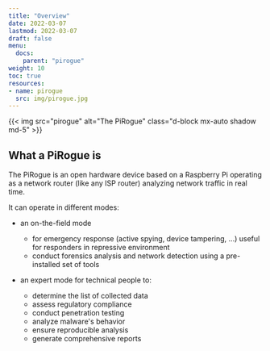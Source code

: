 ```yaml
---
title: "Overview"
date: 2022-03-07
lastmod: 2022-03-07
draft: false
menu:
  docs:
    parent: "pirogue"
weight: 10
toc: true
resources:
- name: pirogue
  src: img/pirogue.jpg
---
```



{{< img src="pirogue" alt="The PiRogue" class="d-block mx-auto shadow md-5" >}}


## What a PiRogue is

The PiRogue is an open hardware device based on a Raspberry Pi operating as a network router (like any ISP router) analyzing network traffic in real time.

It can operate in different modes: 

- an on-the-field mode
  - for emergency response (active spying, device tampering, ...) useful for responders in repressive environment
  - conduct forensics analysis and network detection using a pre-installed set of tools

- an expert mode for technical people to:
  - determine the list of collected data
  - assess regulatory compliance
  - conduct penetration testing 
  - analyze malware's behavior
  - ensure reproducible analysis
  - generate comprehensive reports

